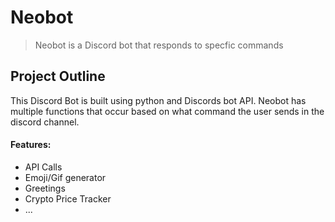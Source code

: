 # Neobot

> Neobot is a Discord bot that responds to specfic commands

## Project Outline
This Discord Bot is built using python and Discords bot API. Neobot has multiple functions that occur based on what command the user sends in the discord channel.

#### Features:
- API Calls
- Emoji/Gif generator
- Greetings
- Crypto Price Tracker
- ...

